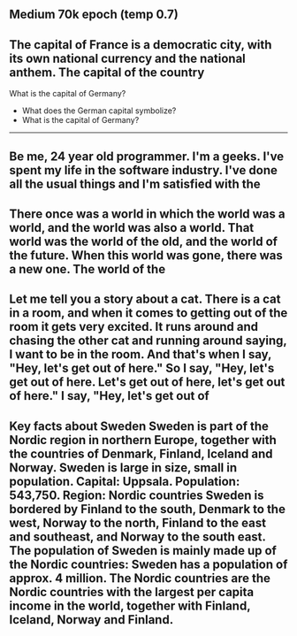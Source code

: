 ## Medium 70k epoch (temp 0.7)
The capital of France is a democratic city, with its own national currency and the national anthem.
The capital of the country 
--------------------------------------------------

What is the capital of Germany?
- What does the German capital symbolize?
- What is the capital of Germany?
 
--------------------------------------------------

Be me, 24 year old programmer.
I'm a geeks. I've spent my life in the software industry. I've done all the usual things and I'm satisfied with the 
--------------------------------------------------

There once was a world in which the world was a world, and the world was also a world. That world was the world of the old, and the world of the future. When this world was gone, there was a new one.
The world of the 
--------------------------------------------------

Let me tell you a story about a cat. There is a cat in a room, and when it comes to getting out of the room it gets very excited. It runs around and chasing the other cat and running around saying, I want to be in the room. And that's when I say, "Hey, let's get out of here." So I say, "Hey, let's get out of here. Let's get out of here, let's get out of here." I say, "Hey, let's get out of 
--------------------------------------------------

Key facts about Sweden Sweden is part of the Nordic region in northern Europe, together with the countries of Denmark, Finland, Iceland and Norway. Sweden is large in size, small in population. Capital: Uppsala. Population: 543,750. Region: Nordic countries Sweden is bordered by Finland to the south, Denmark to the west, Norway to the north, Finland to the east and southeast, and Norway to the south east.
The population of Sweden is mainly made up of the Nordic countries: Sweden has a population of approx. 4 million. The Nordic countries are the Nordic countries with the largest per capita income in the world, together with Finland, Iceland, Norway and Finland. 
--------------------------------------------------
